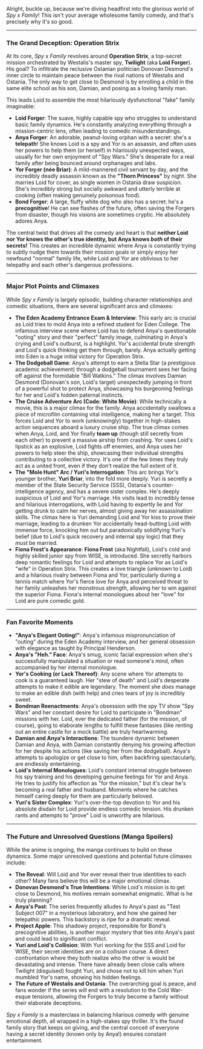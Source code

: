 Alright, buckle up, because we're diving headfirst into the glorious world of *Spy x Family*! This isn't your average wholesome family comedy, and that's precisely why it's so good.

---

### The Grand Deception: Operation Strix

At its core, *Spy x Family* revolves around **Operation Strix**, a top-secret mission orchestrated by Westalis's master spy, **Twilight** (aka **Loid Forger**). His goal? To infiltrate the reclusive Ostanian politician Donovan Desmond's inner circle to maintain peace between the rival nations of Westalis and Ostania. The only way to get close to Desmond is by enrolling a child in the same elite school as his son, Damian, and posing as a loving family man.

This leads Loid to assemble the most hilariously dysfunctional "fake" family imaginable:

* **Loid Forger**: The suave, highly capable spy who struggles to understand basic family dynamics. He's constantly analyzing everything through a mission-centric lens, often leading to comedic misunderstandings.
* **Anya Forger**: An adorable, peanut-loving orphan with a secret: she's a **telepath**! She knows Loid is a spy and Yor is an assassin, and often uses her powers to help them (or herself) in hilariously unexpected ways, usually for her own enjoyment of "Spy Wars." She's desperate for a real family after being bounced around orphanages and labs.
* **Yor Forger (née Briar)**: A mild-mannered civil servant by day, and the incredibly deadly assassin known as the **"Thorn Princess"** by night. She marries Loid for cover, as single women in Ostania draw suspicion. She's incredibly strong but socially awkward and utterly terrible at cooking (often making genuinely poisonous food).
* **Bond Forger**: A large, fluffy white dog who also has a secret: he's a **precognitive**! He can see flashes of the future, often saving the Forgers from disaster, though his visions are sometimes cryptic. He absolutely adores Anya.

The central twist that drives all the comedy and heart is that **neither Loid nor Yor knows the other's true identity, but Anya knows *both* of their secrets!** This creates an incredible dynamic where Anya is constantly trying to subtly nudge them towards their mission goals or simply enjoy her newfound "normal" family life, while Loid and Yor are oblivious to her telepathy and each other's dangerous professions.

---

### Major Plot Points and Climaxes

While *Spy x Family* is largely episodic, building character relationships and comedic situations, there are several significant arcs and climaxes:

* **The Eden Academy Entrance Exam & Interview**: This early arc is crucial as Loid tries to mold Anya into a refined student for Eden College. The infamous interview scene where Loid has to defend Anya's questionable "ooting" story and their "perfect" family image, culminating in Anya's crying and Loid's outburst, is a highlight. Yor's accidental brute strength and Loid's quick thinking get them through, barely. Anya actually getting into Eden is a huge initial victory for Operation Strix.
* **The Dodgeball Game**: Anya's attempt to earn a Stella Star (a prestigious academic achievement) through a dodgeball tournament sees her facing off against the formidable "Bill Watkins." The climax involves Damian Desmond (Donovan's son, Loid's target) unexpectedly jumping in front of a powerful shot to protect Anya, showcasing his burgeoning feelings for her and Loid's hidden paternal instincts.
* **The Cruise Adventure Arc (Code: White Movie)**: While technically a movie, this is a major climax for the family. Anya accidentally swallows a piece of microfilm containing vital intelligence, making her a target. This forces Loid and Yor to work (unknowingly) together in high-stakes action sequences aboard a luxury cruise ship. The true climax comes when Anya, Loid, and Yor finally **team up** (though still secretly from each other) to prevent a massive airship from crashing. Yor uses Loid's lipstick as an explosive, Loid fights off enemies, and Anya uses her powers to help steer the ship, showcasing their individual strengths contributing to a collective victory. It's one of the few times they truly act as a united front, even if they don't realize the full extent of it.
* **The "Mole Hunt" Arc / Yuri's Interrogation**: This arc brings Yor's younger brother, **Yuri Briar**, into the fold more deeply. Yuri is secretly a member of the State Security Service (SSS), Ostania's counter-intelligence agency, and has a severe sister complex. He's deeply suspicious of Loid and Yor's marriage. His visits lead to incredibly tense and hilarious interrogations, with Loid having to expertly lie and Yor getting drunk to calm her nerves, almost giving away her assassination skills. The climax here is Yuri demanding Loid and Yor kiss to prove their marriage, leading to a drunken Yor accidentally head-butting Loid with immense force, knocking him out but paradoxically solidifying Yuri's belief (due to Loid's quick recovery and internal spy logic) that they *must* be married.
* **Fiona Frost's Appearance**: **Fiona Frost** (aka Nightfall), Loid's cold and highly skilled junior spy from WISE, is introduced. She secretly harbors deep romantic feelings for Loid and attempts to replace Yor as Loid's "wife" in Operation Strix. This creates a love triangle (unknown to Loid) and a hilarious rivalry between Fiona and Yor, particularly during a tennis match where Yor's fierce love for Anya and perceived threat to her family unleashes her monstrous strength, allowing her to win against the superior Fiona. Fiona's internal monologues about her "love" for Loid are pure comedic gold.

---

### Fan Favorite Moments

* **"Anya's Elegant Ooting!"**: Anya's infamous mispronunciation of "outing" during the Eden Academy interview, and her general obsession with elegance as taught by Principal Henderson.
* **Anya's "Heh." Face**: Anya's smug, iconic facial expression when she's successfully manipulated a situation or read someone's mind, often accompanied by her internal monologue.
* **Yor's Cooking (or Lack Thereof)**: Any scene where Yor attempts to cook is a guaranteed laugh. Her "stew of death" and Loid's desperate attempts to make it edible are legendary. The moment she *does* manage to make an edible dish (with help) and cries tears of joy is incredibly sweet.
* **Bondman Reenactments**: Anya's obsession with the spy TV show "Spy Wars" and her constant desire for Loid to participate in "Bondman" missions with her. Loid, ever the dedicated father (for the mission, of course), going to elaborate lengths to fulfill these fantasies (like renting out an entire castle for a mock battle) are truly heartwarming.
* **Damian and Anya's Interactions**: The tsundere dynamic between Damian and Anya, with Damian constantly denying his growing affection for her despite his actions (like saving her from the dodgeball). Anya's attempts to apologize or get close to him, often backfiring spectacularly, are endlessly entertaining.
* **Loid's Internal Monologues**: Loid's constant internal struggle between his spy training and his developing genuine feelings for Yor and Anya. He tries to justify his affection as "for the mission," but it's clear he's becoming a real father and husband. Moments where he catches himself caring deeply for them are particularly beloved.
* **Yuri's Sister Complex**: Yuri's over-the-top devotion to Yor and his absolute disdain for Loid provide endless comedic tension. His drunken rants and attempts to "prove" Loid is unworthy are hilarious.

---

### The Future and Unresolved Questions (Manga Spoilers)

While the anime is ongoing, the manga continues to build on these dynamics. Some major unresolved questions and potential future climaxes include:

* **The Reveal**: Will Loid and Yor ever reveal their true identities to each other? Many fans believe this will be a major emotional climax.
* **Donovan Desmond's True Intentions**: While Loid's mission is to get close to Desmond, his motives remain somewhat enigmatic. What is he truly planning?
* **Anya's Past**: The series frequently alludes to Anya's past as "Test Subject 007" in a mysterious laboratory, and how she gained her telepathic powers. This backstory is ripe for a dramatic reveal.
* **Project Apple**: This shadowy project, responsible for Bond's precognitive abilities, is another major mystery that ties into Anya's past and could lead to significant conflict.
* **Yuri and Loid's Collision**: With Yuri working for the SSS and Loid for WISE, their secret identities are on a collision course. A direct confrontation where they both realize who the other is would be devastating and intense. There have already been close calls where Twilight (disguised) fought Yuri, and chose not to kill him when Yuri mumbled Yor's name, showing his hidden feelings.
* **The Future of Westalis and Ostania**: The overarching goal is peace, and fans wonder if the series will end with a resolution to the Cold War-esque tensions, allowing the Forgers to truly become a family without their elaborate deceptions.

*Spy x Family* is a masterclass in balancing hilarious comedy with genuine emotional depth, all wrapped in a high-stakes spy thriller. It's the found family story that keeps on giving, and the central conceit of everyone having a secret identity (known only by Anya!) ensures constant entertainment.